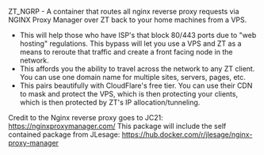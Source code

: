 ZT_NGRP - A container that routes all nginx reverse proxy requests via NGINX Proxy Manager over ZT back to your home machines from a VPS.

* This will help those who have ISP's that block 80/443 ports due to "web hosting" regulations. This bypass will let you use a VPS and ZT as a means to reroute that traffic and create a front facing node in the network.
* This affords you the ability to travel across the network to any ZT client. You can use one domain name for multiple sites, servers, pages, etc.
* This pairs beautifully with CloudFlare's free tier. You can use their CDN to mask and protect the VPS, which is then protecting your clients, which is then protected by ZT's IP allocation/tunneling.

Credit to the Nginx reverse proxy goes to JC21: https://nginxproxymanager.com/
This package will include the self contained package from JLesage: https://hub.docker.com/r/jlesage/nginx-proxy-manager

